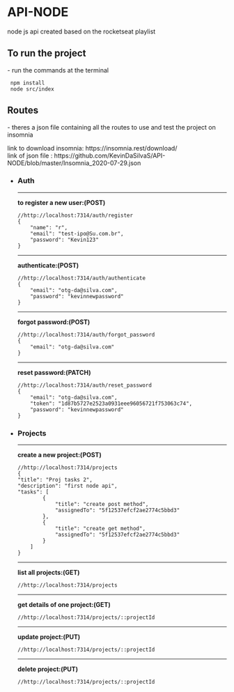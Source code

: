 # API-NODE
node js api created based on the rocketseat playlist

<H2>To run the project</H2>
<p> - run the commands at the terminal</p>

```
 npm install
 node src/index
```

<H2>Routes</H2>
<p> - theres a json file containing all the routes to use and test the project on insomnia</p>
<a target="_blank" href"https://insomnia.rest/download/"> link to download insomnia: https://insomnia.rest/download/</a><br>
<a target="_blank" href"https://insomnia.rest/download/"> link of json file : https://github.com/KevinDaSilvaS/API-NODE/blob/master/Insomnia_2020-07-29.json</a>
 
* <H3>Auth</H3>
 	<hr>
	<b><p> to register a new user:(POST)</p></b>

	```
	//http://localhost:7314/auth/register
	{ 
		"name": "r",
		"email": "test-ipo@Su.com.br",
		"password": "Kevin123"
	}
	```
	<hr>
	<b><p> authenticate:(POST)</p></b>

	```
	//http://localhost:7314/auth/authenticate
	{
		"email": "otg-da@silva.com",
		"password": "kevinnewpassword"
	}
	```
	<hr>
	<b>
	<p> forgot password:(POST)</p></b>

	```
	//http://localhost:7314/auth/forgot_password
	{
		"email": "otg-da@silva.com"
	}
	```
	<hr>
	<b>
	<p> reset password:(PATCH)</p></b>

	```
	//http://localhost:7314/auth/reset_password
	{
		"email": "otg-da@silva.com",
		"token": "1d87b5727e2523a0931eee96056721f753063c74",
		"password": "kevinnewpassword"
	}
	```
	
* <H3>Projects</H3>
 	<hr>
	<b><p> create a new project:(POST)</p></b>

	```
	//http://localhost:7314/projects
	{
	"title": "Proj tasks 2",
	"description": "first node api",
	"tasks": [
			{
				"title": "create post method",
				"assignedTo": "5f12537efcf2ae2774c5bbd3"
			},
			{
				"title": "create get method",
				"assignedTo": "5f12537efcf2ae2774c5bbd3"
			}
		]
	}
	```
	<hr>
	<b><p> list all projects:(GET)</p></b>

	```
	//http://localhost:7314/projects

	```
	<hr>
	<b>
	<p> get details of one project:(GET)</p></b>

	```
	//http://localhost:7314/projects/::projectId

	```
	<hr>
	<b>
	<p> update project:(PUT)</p></b>

	```
	//http://localhost:7314/projects/::projectId

	```
	
	<hr>
	<b>
	<p> delete project:(PUT)</p></b>

	```
	//http://localhost:7314/projects/::projectId

	```
